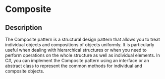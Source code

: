 # Composite

## Description

The Composite pattern is a structural design pattern that allows you to treat individual objects and compositions of objects uniformly. It is particularly useful when dealing with hierarchical structures or when you need to perform operations on the whole structure as well as individual elements. In C#, you can implement the Composite pattern using an interface or an abstract class to represent the common methods for individual and composite objects.